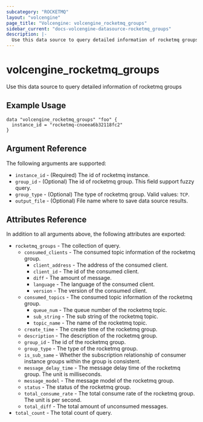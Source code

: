 ```yaml
---
subcategory: "ROCKETMQ"
layout: "volcengine"
page_title: "Volcengine: volcengine_rocketmq_groups"
sidebar_current: "docs-volcengine-datasource-rocketmq_groups"
description: |-
  Use this data source to query detailed information of rocketmq groups
---
```

# volcengine_rocketmq_groups
Use this data source to query detailed information of rocketmq groups
## Example Usage
```hcl
data "volcengine_rocketmq_groups" "foo" {
  instance_id = "rocketmq-cnoeea6b32118fc2"
}
```
## Argument Reference
The following arguments are supported:
* `instance_id` - (Required) The id of rocketmq instance.
* `group_id` - (Optional) The id of rocketmq group. This field support fuzzy query.
* `group_type` - (Optional) The type of rocketmq group. Valid values: `TCP`.
* `output_file` - (Optional) File name where to save data source results.

## Attributes Reference
In addition to all arguments above, the following attributes are exported:
* `rocketmq_groups` - The collection of query.
    * `consumed_clients` - The consumed topic information of the rocketmq group.
        * `client_address` - The address of the consumed client.
        * `client_id` - The id of the consumed client.
        * `diff` - The amount of message.
        * `language` - The language of the consumed client.
        * `version` - The version of the consumed client.
    * `consumed_topics` - The consumed topic information of the rocketmq group.
        * `queue_num` - The queue number of the rocketmq topic.
        * `sub_string` - The sub string of the rocketmq topic.
        * `topic_name` - The name of the rocketmq topic.
    * `create_time` - The create time of the rocketmq group.
    * `description` - The description of the rocketmq group.
    * `group_id` - The id of the rocketmq group.
    * `group_type` - The type of the rocketmq group.
    * `is_sub_same` - Whether the subscription relationship of consumer instance groups within the group is consistent.
    * `message_delay_time` - The message delay time of the rocketmq group. The unit is milliseconds.
    * `message_model` - The message model of the rocketmq group.
    * `status` - The status of the rocketmq group.
    * `total_consume_rate` - The total consume rate of the rocketmq group. The unit is per second.
    * `total_diff` - The total amount of unconsumed messages.
* `total_count` - The total count of query.


